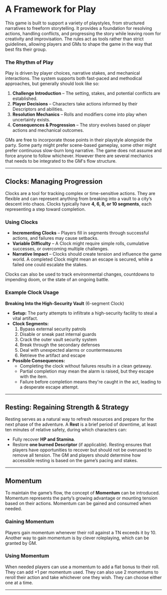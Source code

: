 # A Framework for Play

This game is built to support a variety of playstyles, from structured narratives to freeform storytelling. It provides a foundation for resolving actions, handling conflicts, and progressing the story while leaving room for creativity and improvisation. The rules act as tools rather than strict guidelines, allowing players and GMs to shape the game in the way that best fits their group.

### The Rhythm of Play

Play is driven by player choices, narrative stakes, and mechanical interactions. The system supports both fast-paced and methodical approaches, but generally should look like so:

1. **Challenge Introduction** – The setting, stakes, and potential conflicts are established.
1. **Player Decisions** – Characters take actions informed by their Descriptors and abilities.
1. **Resolution Mechanics** – Rolls and modifiers come into play when uncertainty exists.
1. **Consequences & Progression** – The story evolves based on player actions and mechanical outcomes.

GMs are free to incorporate those points in their playstyle alongside the party. Some party might prefer scene-based gameplay, some other might prefer continuous slow-burn long narrative. The game does not assume and force anyone to follow whichever.
However there are several mechanics that needs to be integrated to the GM's flow structure.

---

## Clocks: Managing Progression

Clocks are a tool for tracking complex or time-sensitive actions. They are flexible and can represent anything from breaking into a vault to a city’s descent into chaos. Clocks typically have **4, 6, 8, or 10 segments**, each representing a step toward completion.

### Using Clocks

* **Incrementing Clocks** – Players fill in segments through successful actions, and failures may cause setbacks.
* **Variable Difficulty** – A Clock might require simple rolls, cumulative successes, or overcoming multiple challenges.
* **Narrative Impact** – Clocks should create tension and influence the game world. A completed Clock might mean an escape is secured, while a failed one could escalate the stakes.

Clocks can also be used to track environmental changes, countdowns to impending doom, or the state of an ongoing battle.

### Example Clock Usage

**Breaking Into the High-Security Vault** (6-segment Clock)
* **Setup:** The party attempts to infiltrate a high-security facility to steal a vital artifact.
* **Clock Segments:**
	1. Bypass external security patrols
	1. Disable or sneak past internal guards
	1. Crack the outer vault security system
	1. Break through the secondary defenses
	1. Deal with unexpected alarms or countermeasures
	1. Retrieve the artifact and escape
* **Possible Consequences:**
	* Completing the clock without failures results in a clean getaway.
	* Partial completion may mean the alarm is raised, but they escape with the item.
	* Failure before completion means they're caught in the act, leading to a desperate escape attempt.

---

## Resting: Regaining Strength & Strategy

Resting serves as a natural way to refresh resources and prepare for the next phase of the adventure. A **Rest** is a brief period of downtime, at least ten minutes of relative safety, during which characters can:
* Fully recover **HP and Stamina**.
* Restore **one burned Descriptor** (if applicable).
Resting ensures that players have opportunities to recover but should not be overused to remove all tension. The GM and players should determine how accessible resting is based on the game’s pacing and stakes.

---

## Momentum

To maintain the game’s flow, the concept of **Momentum** can be introduced. Momentum represents the party’s growing advantage or mounting tension based on their actions. Momentum can be gained and consumed when needed.

### Gaining Momentum

Players gain momentum whenever their roll against a TN exceeds it by 10. Another way to gain momentum is by clever roleplaying, which can be granted by GM.

### Using Momentum

When needed players can use a momentum to add a flat bonus to their roll. They can add +1 per momentum used. They can also use 2 momentums to reroll their action and take whichever one they wish. They can choose either one at a time.

---

